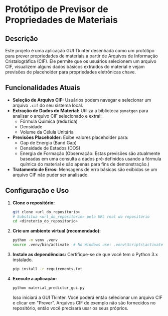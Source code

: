 # Protótipo de Previsor de Propriedades de Materiais

## Descrição

Este projeto é uma aplicação GUI Tkinter desenhada como um protótipo para prever propriedades de materiais a partir de Arquivos de Informação Cristalográfica (CIF). Ele permite que os usuários selecionem um arquivo CIF, visualizem alguns dados básicos extraídos do material e vejam previsões de placeholder para propriedades eletrônicas chave.

## Funcionalidades Atuais

*   **Seleção de Arquivo CIF:** Usuários podem navegar e selecionar um arquivo `.cif` do seu sistema local.
*   **Extração de Dados do Material:** Utiliza a biblioteca `pymatgen` para analisar o arquivo CIF selecionado e extrai:
    *   Fórmula Química (reduzida)
    *   Densidade
    *   Volume da Célula Unitária
*   **Previsões Placeholder:** Exibe valores placeholder para:
    *   Gap de Energia (Band Gap)
    *   Densidade de Estados (DOS)
    *   Energia de Formação
    (Observação: Estas previsões são atualmente baseadas em uma consulta a dados pré-definidos usando a fórmula química do material e são apenas para fins de demonstração.)
*   **Tratamento de Erros:** Mensagens de erro básicas são exibidas se um arquivo CIF não puder ser analisado.

## Configuração e Uso

1.  **Clone o repositório:**
    ```bash
    git clone <url_do_repositorio>
    # Substitua <url_do_repositorio> pela URL real do repositório
    cd <diretorio_do_repositorio>
    ```

2.  **Crie um ambiente virtual (recomendado):**
    ```bash
    python -m venv .venv
    source .venv/bin/activate  # No Windows use: .venv\Scripts\activate
    ```

3.  **Instale as dependências:**
    Certifique-se de que você tem o Python 3.x instalado.
    ```bash
    pip install -r requirements.txt
    ```

4.  **Execute a aplicação:**
    ```bash
    python material_predictor_gui.py
    ```
    Isso iniciará a GUI Tkinter. Você poderá então selecionar um arquivo CIF e clicar em "Prever". Arquivos CIF de exemplo não são fornecidos no repositório, então você precisará usar os seus próprios.
